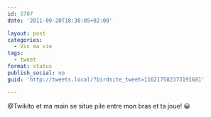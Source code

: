 ```yaml
---
id: 5707
date: '2011-09-20T18:30:05+02:00'

layout: post
categories:
  - Vis ma vie
tags:
  - tweet
format: status
publish_social: no
guid: 'http://tweets.local/?birdsite_tweet=116217582373191681'

---
```


@Twikito et ma main se situe pile entre mon bras et ta joue! 😀